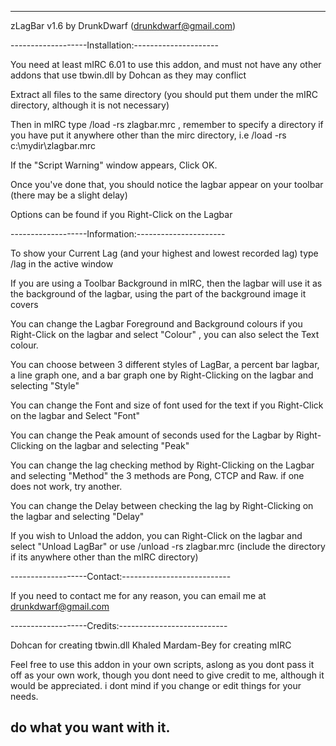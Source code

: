 -----------------------------------------------------
zLagBar v1.6 by DrunkDwarf (drunkdwarf@gmail.com)

-------------------Installation:---------------------

You need at least mIRC 6.01 to use this addon, and 
must not have any other addons that use tbwin.dll by
Dohcan as they may conflict

Extract all files to the same directory (you should 
put them under the mIRC directory, although it is not 
necessary)

Then in mIRC type /load -rs zlagbar.mrc , remember to 
specify a directory if you have put it anywhere other 
than the mirc directory, 
i.e /load -rs c:\mydir\zlagbar.mrc

If the "Script Warning" window appears, Click OK.

Once you've done that, you should notice the lagbar 
appear on your toolbar (there may be a slight delay)

Options can be found if you Right-Click on the Lagbar

-------------------Information:----------------------

To show your Current Lag (and your highest and lowest
recorded lag) type /lag in the active window

If you are using a Toolbar Background in mIRC, then 
the lagbar will use it as the background of the lagbar,
using the part of the background image it covers

You can change the Lagbar Foreground and Background
colours if you Right-Click on the lagbar and select
"Colour" , you can also select the Text colour.

You can choose between 3 different styles of LagBar,
a percent bar lagbar, a line graph one, and a bar graph one by 
Right-Clicking on the lagbar and selecting "Style"

You can change the Font and size of font used for the
text if you Right-Click on the lagbar and Select "Font"

You can change the Peak amount of seconds used for the
Lagbar by Right-Clicking on the lagbar and selecting 
"Peak"

You can change the lag checking method by Right-Clicking
on the Lagbar and selecting "Method" the 3 methods are
Pong, CTCP and Raw. if one does not work, try another.

You can change the Delay between checking the lag by
Right-Clicking on the lagbar and selecting "Delay"

If you wish to Unload the addon, you can Right-Click on
the lagbar and select "Unload LagBar" or use
/unload -rs zlagbar.mrc (include the directory if its
anywhere other than the mIRC directory)

-------------------Contact:---------------------------

If you need to contact me for any reason, you can email
me at drunkdwarf@gmail.com

-------------------Credits:---------------------------

Dohcan for creating tbwin.dll
Khaled Mardam-Bey for creating mIRC

Feel free to use this addon in your own scripts, aslong as
you dont pass it off as your own work, though you dont need
to give credit to me, although it would be appreciated. i
dont mind if you change or edit things for your needs.

do what you want with it.
-----------------------------------------------------






